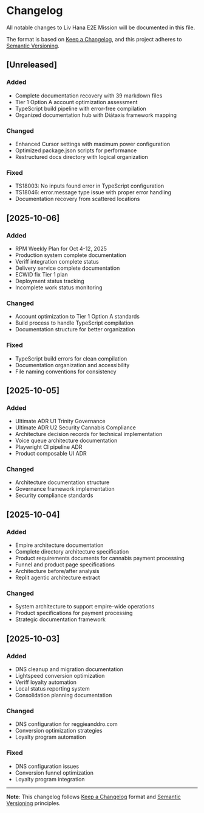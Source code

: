 # Changelog

All notable changes to Liv Hana E2E Mission will be documented in this file.

The format is based on [Keep a Changelog](https://keepachangelog.com/en/1.0.0/),
and this project adheres to [Semantic Versioning](https://semver.org/spec/v2.0.0.html).

## [Unreleased]

### Added
- Complete documentation recovery with 39 markdown files
- Tier 1 Option A account optimization assessment
- TypeScript build pipeline with error-free compilation
- Organized documentation hub with Diátaxis framework mapping

### Changed
- Enhanced Cursor settings with maximum power configuration
- Optimized package.json scripts for performance
- Restructured docs directory with logical organization

### Fixed
- TS18003: No inputs found error in TypeScript configuration
- TS18046: error.message type issue with proper error handling
- Documentation recovery from scattered locations

## [2025-10-06]

### Added
- RPM Weekly Plan for Oct 4-12, 2025
- Production system complete documentation
- Veriff integration complete status
- Delivery service complete documentation
- ECWID fix Tier 1 plan
- Deployment status tracking
- Incomplete work status monitoring

### Changed
- Account optimization to Tier 1 Option A standards
- Build process to handle TypeScript compilation
- Documentation structure for better organization

### Fixed
- TypeScript build errors for clean compilation
- Documentation organization and accessibility
- File naming conventions for consistency

## [2025-10-05]

### Added
- Ultimate ADR U1 Trinity Governance
- Ultimate ADR U2 Security Cannabis Compliance
- Architecture decision records for technical implementation
- Voice queue architecture documentation
- Playwright CI pipeline ADR
- Product composable UI ADR

### Changed
- Architecture documentation structure
- Governance framework implementation
- Security compliance standards

## [2025-10-04]

### Added
- Empire architecture documentation
- Complete directory architecture specification
- Product requirements documents for cannabis payment processing
- Funnel and product page specifications
- Architecture before/after analysis
- Replit agentic architecture extract

### Changed
- System architecture to support empire-wide operations
- Product specifications for payment processing
- Strategic documentation framework

## [2025-10-03]

### Added
- DNS cleanup and migration documentation
- Lightspeed conversion optimization
- Veriff loyalty automation
- Local status reporting system
- Consolidation planning documentation

### Changed
- DNS configuration for reggieanddro.com
- Conversion optimization strategies
- Loyalty program automation

### Fixed
- DNS configuration issues
- Conversion funnel optimization
- Loyalty program integration

---

**Note**: This changelog follows [Keep a Changelog](https://keepachangelog.com/en/1.0.0/) format and [Semantic Versioning](https://semver.org/spec/v2.0.0.html) principles.
